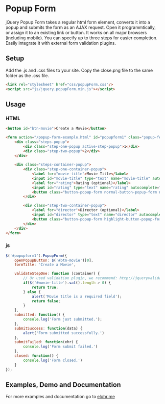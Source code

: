 # Popup Form

jQuery Popup Form takes a regular html form element, converts it into a popup and submits the form as an AJAX request. Open it programmtically, or assign it to an existing link or button. It works on all major browsers (including mobile). You can specify up to three steps for easier completion. Easily integrate it with external form validation plugins.

## Setup

Add the .js and .css files to your site. Copy the close.png file to the same folder as the .css file.

```html
<link rel="stylesheet" href="css/popupForm.css"/>
<script src="js/jquery.popupForm.min.js"></script>
```

## Usage

### HTML
```html
<button id="btn-movie">Create a Movie</button>

<form action="/popup-form-example.html" id="popupform1" class="popup-form" method="get" >
    <div class="steps-popup">
        <div class="step-one-popup active-step-popup">1</div>
        <div class="step-two-popup">2</div>
    </div>
    
    <div class="steps-container-popup">
        <div class="step-one-container-popup">
            <label for="movie-title">Movie Title</label>
            <input id="movie-title" type="text" name="movie-title" autocomplete="off">
            <label for="rating">Rating (optional)</label>
            <input id="rating" type="text" name="rating" autocomplete="off">
            <button class="button-popup-form normal-button-popup-form next-button-popup" type="button">Next</button>
        </div>

        <div class="step-two-container-popup">
            <label for="director">Director (optional)</label>
            <input id="director" type="text" name="director" autocomplete="off">
            <button class="button-popup-form highlight-button-popup-form">Create Movie</button>
        </div>
    </div>
</form>
```

### js
```js
$('#popupform1').PopupForm({
	openPopupButton: $('#btn-movie')[0],
	formTitle: 'Create a Movie',

	validateStepOne: function (container) {
		// Or used validation plugin, we recommend: http://jqueryvalidation.org/
		if($('#movie-title').val().length > 0) {
			return true;
		} else {
			alert('Movie title is a required field');
			return false;
		}
	},
	submitted: function() {
		console.log('Form just submitted.');
	},
	submitSuccess: function(data) {
		alert('Form submitted successfully.')
	},
	submitFailed: function(xhr) {
		console.log('Form submit failed.')
	},
	closed: function() {
		console.log('Form closed.')
	}
});
```

## Examples, Demo and Documentation
For more examples and documentation go to [elohr.me](http://elohr.me/jquery-popup-form.html)